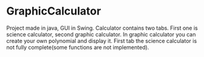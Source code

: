 # GraphicCalculator
Project made in java, GUI in Swing. Calculator contains two tabs. First one is science calculator, second graphic calculator. In graphic calculator you can create your own polynomial and display it. First tab the science calculator is not fully complete(some functions are not implemented).
